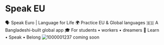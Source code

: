 # Speak EU
🗣️ Speak Euro | Language for Life
🌍 Practice EU & Global languages
🇧🇩 A Bangladeshi-built global app
🎓 For students • workers • dreamers
📲 Learn • Speak • Belong
![1000001237](https://github.com/user-attachments/assets/0e7ad9d1-8157-4e8b-a2fc-2b14a9a44bdd)
coming soon 
